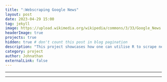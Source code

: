 ```yaml
---
title: ":Webscraping Google News"
layout: post
date: 2023-04-29 15:00
tag: jekyll
image: https://upload.wikimedia.org/wikipedia/commons/3/33/Google_News.png?20211029151451
headerImage: true
projects: true
hidden: true # don't count this post in blog pagination
description: "This project showcases how one can utilise R to scrape news articles from GoogleNews."
category: project
author: Johnathan
externalLink: false
---
```


---

---
